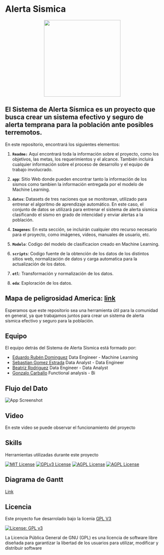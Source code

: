 # Alerta Sismica

<p align="center">
<img src="https://github.com/diegomaneyro/Alerta-Sismica/blob/main/imagenes/sismo_portada.webp"  height=250> 
</p>

## El Sistema de Alerta Sísmica es un proyecto que busca crear un sistema efectivo y seguro de alerta temprana para la población ante posibles terremotos.

En este repositorio, encontrará los siguientes elementos:

1. **`Readme:`** Aquí encontrará toda la información sobre el proyecto, como los objetivos, las metas, los requerimientos y el alcance. También incluirá cualquier información sobre el proceso de desarrollo y el equipo de trabajo involucrado.

2. **`app`**: Sitio Web donde pueden encontrar tanto la información de los sismos como tambien la información entregada por el modelo de Machine Learning.

3. **`datos`**: Datasets de tres naciones que se monitorean, utilizado para entrenar el algoritmo de aprendizaje automático. En este caso, el conjunto de datos se utilizará para entrenar el sistema de alerta sísmica clasificando el sismo en grado de intencidad y enviar alertas a la población.

4. **`Imagenes`**: En esta sección, se incluirán cualquier otro recurso necesario para el proyecto, como imágenes, videos, manuales de usuario, etc.

5. **`Modelo`**: Codigo del modelo de clasificacion creado en Machine Learning.

6. **`scripts`**: Codigo fuente de la obtención de los datos de los distintos sitios web, normalización de datos y carga automatica para la actualización de los datos.

7. **`etl`**: Transformación y normalización de los datos.

8. **`eda`**: Exploración de los datos.
## Mapa de peligrosidad America: [link](https://d9-wret.s3.us-west-2.amazonaws.com/assets/palladium/production/s3fs-public/atoms/files/SAmer-Proceedings2010_1.pdf)


Esperamos que este repositorio sea una herramienta útil para la comunidad en general, ya que trabajamos juntos para crear un sistema de alerta sísmica efectivo y seguro para la población.

## Equipo

El equipo detrás del Sistema de Alerta Sísmica está formado por:

- [Eduardo Rubén Dominguez](https://github.com/edwardhight52391558) Data Engineer - Machine Learning
- [Sebastian Gomez Estrada](https://github.com/Mezgo?tab=repositories) Data Analyst - Data Engineer
- [Beatriz Rodriguez](https://github.com/Bearodriguez2022) Data Engineer - Data Analyst
- [Gonzalo Carballo](https://github.com/gonzalocba) Functional analysis - Bi


## Flujo del Dato

![App Screenshot](https://via.placeholder.com/468x300?text=App+Screenshot+Here)


## Video

En este video se puede observar el funcionamiento del proyecto


## Skills

Herramientas utilizadas durante este proyecto 

[![MIT License](https://img.shields.io/badge/Python-3.11-green.svg)](https://choosealicense.com/licenses/mit/)
[![GPLv3 License](https://img.shields.io/badge/Apache-Airflow-yellow.svg)](https://opensource.org/licenses/)
[![AGPL License](https://img.shields.io/badge/Google-Cloud-blue.svg)](http://www.gnu.org/licenses/agpl-3.0)
[![AGPL License](https://img.shields.io/badge/Git-Bash-red.svg)](http://www.gnu.org/licenses/agpl-3.0)


## Diagrama de Gantt
[Link]('https://1drv.ms/x/s!AuJ6RRKB6qVXhpZrAZSYngK8NrqbYQ?e=Sba68Z')



## Licencia

Este proyecto fue desarrolado bajo la licenia [GPL V3](https://choosealicense.com/licenses/gpl-3.0/) 

[![License: GPL v3](https://img.shields.io/badge/License-GPLv3-blue.svg)](https://www.gnu.org/licenses/gpl-3.0)

La Licencia Pública General de GNU (GPL) es una licencia de software libre diseñada para garantizar la libertad de los usuarios para utilizar, modificar y distribuir software
